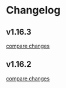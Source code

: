 # Changelog


## v1.16.3

[compare changes](https://undefined/undefined/compare/v1.16.2...v1.16.3)

## v1.16.2

[compare changes](https://undefined/undefined/compare/1.16.1...v1.16.2)

